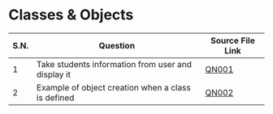 # Classes & Objects

| S.N. | Question                                               | Source File Link   |
| ---- | ------------------------------------------------------ | ------------------ |
| 1    | Take students information from user and display it     | [QN001](QN001.cpp) |
| 2    | Example of object creation when a class is defined     | [QN002](QN002.cpp) |

